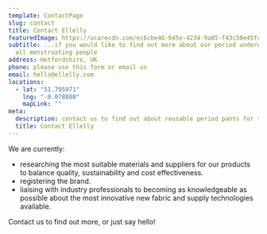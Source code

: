 ```yaml
---
template: ContactPage
slug: contact
title: Contact Ellelly
featuredImage: https://ucarecdn.com/ec6cbe46-645e-4234-9a85-f43c50e45fc9/
subtitle: ...if you would like to find out more about our period underwear for
  all menstruating people
address: Hetfordshire, UK
phone: please use this form or email us
email: hello@ellelly.com
locations:
  - lat: "51.795971"
    lng: "-0.078880"
    mapLink: ""
meta:
  description: contact us to find out about reusable period pants for teens
  title: Contact Ellelly
---
```

We are currently:

* researching the most suitable materials and suppliers for our products to balance quality, sustainability and cost effectiveness. 
* registering the brand.
* liaising with industry professionals to becoming as knowledgeable as possible about the most innovative new fabric and supply technologies available.

Contact us to find out more, or just say hello!
